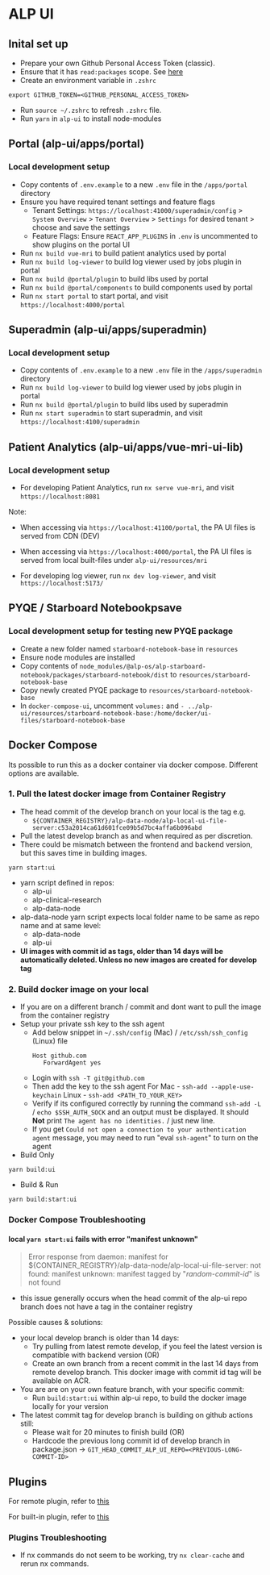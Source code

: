 # ALP UI

## Inital set up

- Prepare your own Github Personal Access Token (classic). 
- Ensure that it has `read:packages` scope. See [here](https://docs.github.com/en/packages/working-with-a-github-packages-registry/working-with-the-npm-registry#authenticating-to-github-packages)
- Create an environment variable in `.zshrc`
```
export GITHUB_TOKEN=<GITHUB_PERSONAL_ACCESS_TOKEN>
```
- Run `source ~/.zshrc` to refresh `.zshrc` file. 
- Run `yarn` in `alp-ui` to install node-modules

## Portal (alp-ui/apps/portal)

### Local development setup

- Copy contents of `.env.example` to a new `.env` file in the `/apps/portal` directory
- Ensure you have required tenant settings and feature flags
  - Tenant Settings: `https://localhost:41000/superadmin/config` > `System Overview` > `Tenant Overview` > `Settings` for desired tenant > choose and save the settings
  - Feature Flags: Ensure `REACT_APP_PLUGINS` in `.env` is uncommented to show plugins on the portal UI
- Run `nx build vue-mri` to build patient analytics used by portal
- Run `nx build log-viewer` to build log viewer used by jobs plugin in portal
- Run `nx build @portal/plugin` to build libs used by portal
- Run `nx build @portal/components` to build components used by portal
- Run `nx start portal` to start portal, and visit `https://localhost:4000/portal`

## Superadmin (alp-ui/apps/superadmin)

### Local development setup

- Copy contents of `.env.example` to a new `.env` file in the `/apps/superadmin` directory
- Run `nx build log-viewer` to build log viewer used by jobs plugin in portal
- Run `nx build @portal/plugin` to build libs used by superadmin
- Run `nx start superadmin` to start superadmin, and visit `https://localhost:4100/superadmin`

## Patient Analytics (alp-ui/apps/vue-mri-ui-lib)

### Local development setup

- For developing Patient Analytics, run `nx serve vue-mri`, and visit `https://localhost:8081`

Note:

- When accessing via `https://localhost:41100/portal`, the PA UI files is served from CDN (DEV)
- When accessing via `https://localhost:4000/portal`, the PA UI files is served from local built-files under `alp-ui/resources/mri`

- For developing log viewer, run `nx dev log-viewer`, and visit `https://localhost:5173/`

## PYQE / Starboard Notebookpsave

### Local development setup for testing new PYQE package

- Create a new folder named `starboard-notebook-base` in `resources`
- Ensure node modules are installed
- Copy contents of `node_modules/@alp-os/alp-starboard-notebook/packages/starboard-notebook/dist` to `resources/starboard-notebook-base`
- Copy newly created PYQE package to `resources/starboard-notebook-base`
- In `docker-compose-ui`, uncomment `volumes:` and `- ../alp-ui/resources/starboard-notebook-base:/home/docker/ui-files/starboard-notebook-base`

## Docker Compose

Its possible to run this as a docker container via docker compose. Different options are available.

### 1. Pull the latest docker image from Container Registry
- The head commit of the develop branch on your local is the tag e.g. 
   - `${CONTAINER_REGISTRY}/alp-data-node/alp-local-ui-file-server:c53a2014ca61d601fce09b5d7bc4affa6b096abd`
- Pull the latest develop branch as and when required as per discretion. 
- There could be mismatch between the frontend and backend version, but this saves time in building images.
```
yarn start:ui
```
- yarn script defined in repos:
   - alp-ui
   - alp-clinical-research
   - alp-data-node
- alp-data-node yarn script expects local folder name to be same as repo name and at same level:
   - alp-data-node
   - alp-ui
- **UI images with commit id as tags, older than 14 days will be automatically deleted. Unless no new images are created for develop tag**

### 2. <b>Build docker image on your local</b>
- If you are on a different branch / commit and dont want to pull the image from the container registry
- Setup your private ssh key to the ssh agent
   - Add below snippet in `~/.ssh/config` (Mac) / `/etc/ssh/ssh_config` (Linux) file
      ```
      Host github.com
         ForwardAgent yes
      ```
   - Login with `ssh -T git@github.com`
   - Then add the key to the ssh agent
      For 
         Mac - `ssh-add --apple-use-keychain`
         Linux - `ssh-add <PATH_TO_YOUR_KEY>`
   - Verify if its configured correctly by running the command `ssh-add -L` / `echo $SSH_AUTH_SOCK` and an output must be displayed. It should <b>Not</b> print `The agent has no identities.` / just new line.
   - If you get `Could not open a connection to your authentication agent` message, you may need to run "eval `ssh-agent`" to turn on the agent
- Build Only
```
yarn build:ui
```
- Build & Run
```
yarn build:start:ui
   ```

### Docker Compose Troubleshooting 
#### local `yarn start:ui` fails with error "manifest unknown"
> Error response from daemon: manifest for ${CONTAINER_REGISTRY}/alp-data-node/alp-local-ui-file-server:<random-commit-id> not found: manifest unknown: manifest tagged by "_random-commit-id_" is not found
- this issue generally occurs when the head commit of the alp-ui repo branch does not have a tag in the container registry

Possible causes & solutions:
- your local develop branch is older than 14 days:
   - Try pulling from latest remote develop, if you feel the latest version is compatible with backend version (OR) 
   - Create an own branch from a recent commit in the last 14 days from remote develop branch. This docker image with commit id tag will be available on ACR. 
- You are are on your own feature branch, with your specific commit:
   - Run `build:start:ui` within alp-ui repo, to build the docker image locally for your version
- The latest commit tag for develop branch is building on github actions still:
   - Please wait for 20 minutes to finish build (OR)
   - Hardcode the previous long commit id of develop branch in package.json -> `GIT_HEAD_COMMIT_ALP_UI_REPO=<PREVIOUS-LONG-COMMIT-ID>`

## Plugins

For remote plugin, refer to [this](./plugins/README.md)

For built-in plugin, refer to [this](./apps/portal/src/plugins/README.md)

### Plugins Troubleshooting

- If nx commands do not seem to be working, try `nx clear-cache` and rerun nx commands.